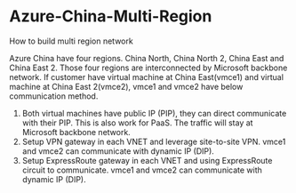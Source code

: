 # Azure-China-Multi-Region
How to build multi region network

Azure China have four regions. China North, China North 2, China East and China East 2. Those four regions are interconnected by Microsoft backbone network. If customer have virtual machine at China East(vmce1) and virtual machine at China East 2(vmce2), vmce1 and vmce2 have below communication method.
1.	Both virtual machines have public IP (PIP), they can direct communicate with their PIP. This is also work for PaaS. The traffic will stay at Microsoft backbone network. 
2.	Setup VPN gateway in each VNET and leverage site-to-site VPN. vmce1 and vmce2 can communicate with dynamic IP (DIP). 
3.	Setup ExpressRoute gateway in each VNET and using ExpressRoute circuit to communicate. vmce1 and vmce2 can communicate with dynamic IP (DIP). 
